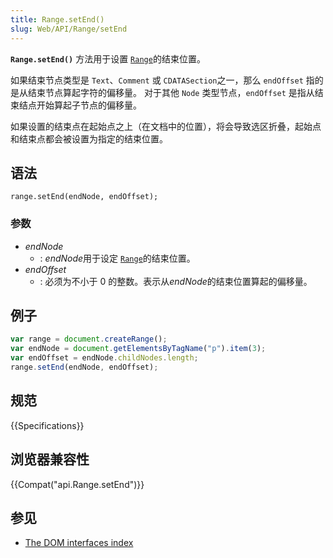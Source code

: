 ```yaml
---
title: Range.setEnd()
slug: Web/API/Range/setEnd
---
```

**`Range.setEnd()`** 方法用于设置 [`Range`](/zh-CN/docs/Web/API/Range)的结束位置。

如果结束节点类型是 `Text`、`Comment` 或 `CDATASection`之一，那么 `endOffset` 指的是从结束节点算起字符的偏移量。 对于其他 `Node` 类型节点，`endOffset` 是指从结束结点开始算起子节点的偏移量。

如果设置的结束点在起始点之上（在文档中的位置），将会导致选区折叠，起始点和结束点都会被设置为指定的结束位置。

## 语法

```plain
range.setEnd(endNode, endOffset);
```

### 参数

- _endNode_
  - : *endNode*用于设定 [`Range`](/zh-CN/docs/Web/API/Range)的结束位置。
- _endOffset_
  - : 必须为不小于 0 的整数。表示从*endNode*的结束位置算起的偏移量。

## 例子

```js
var range = document.createRange();
var endNode = document.getElementsByTagName("p").item(3);
var endOffset = endNode.childNodes.length;
range.setEnd(endNode, endOffset);
```

## 规范

{{Specifications}}

## 浏览器兼容性

{{Compat("api.Range.setEnd")}}

## 参见

- [The DOM interfaces index](/en-US/docs/DOM/DOM_Reference)
